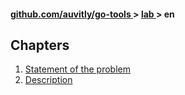 
<h4> 
    <a href="./../../../README.md" align="center"> github.com/auvitly/go-tools </a> 
    > 
    <a href="./../../README.md" align="center"> lab </a>
    >
    en
</h4>

## Chapters
1. [Statement of the problem](#problem)
2. [Description](#desc)